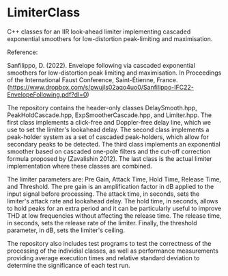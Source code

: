 # LimiterClass
C++ classes for an IIR look-ahead limiter implementing cascaded exponential smoothers for low-distortion peak-limiting and maximisation.

Reference:

 Sanfilippo, D. (2022). Envelope following via cascaded exponential smoothers 
 for low-distortion peak limiting and maximisation. In Proceedings of the
 International Faust Conference, Saint-Étienne, France. (https://www.dropbox.com/s/pwujls02aqo4uo0/Sanfilippo-IFC22-EnvelopeFollowing.pdf?dl=0)

The repository contains the header-only classes DelaySmooth.hpp, PeakHoldCascade.hpp, ExpSmootherCascade.hpp, and Limiter.hpp. The first class implements a click-free and Doppler-free delay line, which we use to set the limiter's lookahead delay. The second class implements a peak-holder system as a set of cascaded peak-holders, which allow for secondary peaks to be detected. The third class implements an exponential smoother based on cascaded one-pole filters and the cut-off correction formula proposed by (Zavalishin 2012). The last class is the actual limiter implementation where these classes are combined.

The limiter parameters are: Pre Gain, Attack Time, Hold Time, Release Time, and Threshold. The pre gain is an amplification factor in dB applied to the input signal before processing. The attack time, in seconds, sets the limiter's attack rate and lookahead delay. The hold time, in seconds, allows to hold peaks for an extra period and it can be particularly useful to improve THD at low frequencies without affecting the release time. The release time, in seconds, sets the release rate of the limiter. Finally, the threshold parameter, in dB, sets the limiter's ceiling.

The repository also includes test programs to test the correctness of the processing of the individial classes, as well as performance measurements providing average execution times and relative standard deviation to determine the significance of each test run.
